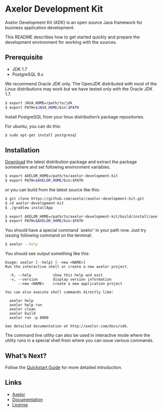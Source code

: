 Axelor Development Kit
======================

Axelor Development Kit (ADK) is an open source Java framework for business
application development.

This README describes how to get started quickly and prepare the development
environment for working with the sources.

Prerequisite
------------

* JDK 1.7
* PostgreSQL 9.x

We recommend Oracle JDK only. The OpenJDK distributed with most of the Linux
distributions may work but we have tested only with the Oracle JDK 1.7.

```bash
$ export JAVA_HOME=/path/to/jdk
$ export PATH=$JAVA_HOME/bin:$PATH
```

Install PostgreSQL from your linux distribution’s package repositories.

For ubuntu, you can do this:

```bash
$ sudo apt-get install postgresql
````

Installation
------------

[Download](https://github.com/axelor/axelor-development-kit/releases) the latest
distribution package and extract the package somewhere and set following
environment variables.

```bash
$ export AXELOR_HOME=/path/to/axelor-development-kit
$ export PATH=$AXELOR_HOME/bin:$PATH
```

or you can build from the latest source like this:

```bash
$ git clone https://github.com/axelor/axelor-development-kit.git
$ cd axelor-development-kit
$ ./gradlew installApp
```

```bash
$ export AXELOR_HOME=/path/to/axelor-development-kit/build/install/axelor-development-kit
$ export PATH=$AXELOR_HOME/bin:$PATH
```

You should have a special command `axelor' in your path now. Just try issuing
following command on the terminal:

```bash
$ axelor --help
```

You should see output something like this:

```
Usage: axelor [--help] [--new <NAME>]
Run the interactive shell or create a new axelor project.

  -h, --help          show this help and exit
  -v, --version       display version information
      --new <NAME>    create a new application project

You can also execute shell commands directly like:

  axelor help
  axelor help run
  axelor clean
  axelor build
  axelor run -p 8000

See detailed documentation at http://axelor.com/docs/sdk.
```

The command line utility can also be used in interactive mode where the utility
runs in a special shell from where you can issue various commands.

What’s Next?
------------

Follow the [Quickstart Guide](http://axelor.com/docs/sdk/quickstart/) for more
detailed introduction.

Links
-----

* [Axelor](http://axelor.com)
* [Documentation](http://axelor.com/docs/sdk)
* [License](http://www.gnu.org/licenses/agpl.html)

